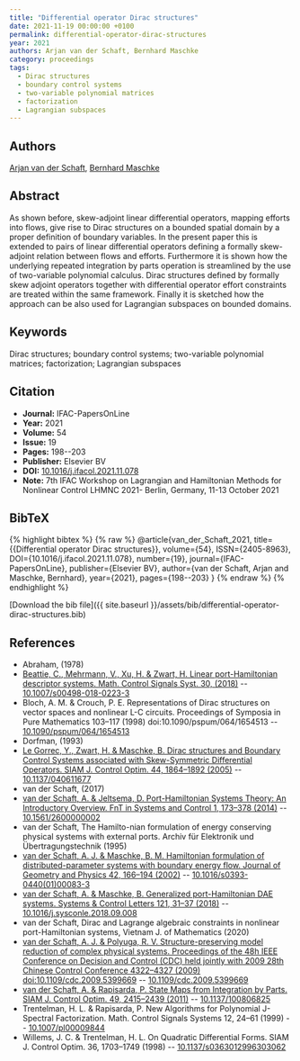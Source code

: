 ```yaml
---
title: "Differential operator Dirac structures"
date: 2021-11-19 00:00:00 +0100
permalink: differential-operator-dirac-structures
year: 2021
authors: Arjan van der Schaft, Bernhard Maschke
category: proceedings
tags:
  - Dirac structures
  - boundary control systems
  - two-variable polynomial matrices
  - factorization
  - Lagrangian subspaces
---
```

 
## Authors
[Arjan van der Schaft](authors/arjan-van-der-schaft), [Bernhard Maschke](authors/bernhard-maschke)
 
## Abstract
As shown before, skew-adjoint linear differential operators, mapping efforts into flows, give rise to Dirac structures on a bounded spatial domain by a proper definition of boundary variables. In the present paper this is extended to pairs of linear differential operators defining a formally skew-adjoint relation between flows and efforts. Furthermore it is shown how the underlying repeated integration by parts operation is streamlined by the use of two-variable polynomial calculus. Dirac structures defined by formally skew adjoint operators together with differential operator effort constraints are treated within the same framework. Finally it is sketched how the approach can be also used for Lagrangian subspaces on bounded domains.
 
## Keywords
Dirac structures; boundary control systems; two-variable polynomial matrices; factorization; Lagrangian subspaces
 
## Citation
- **Journal:** IFAC-PapersOnLine
- **Year:** 2021
- **Volume:** 54
- **Issue:** 19
- **Pages:** 198--203
- **Publisher:** Elsevier BV
- **DOI:** [10.1016/j.ifacol.2021.11.078](https://doi.org/10.1016/j.ifacol.2021.11.078)
- **Note:** 7th IFAC Workshop on Lagrangian and Hamiltonian Methods for Nonlinear Control LHMNC 2021- Berlin, Germany, 11-13 October 2021
 
## BibTeX
{% highlight bibtex %}
{% raw %}
@article{van_der_Schaft_2021,
  title={{Differential operator Dirac structures}},
  volume={54},
  ISSN={2405-8963},
  DOI={10.1016/j.ifacol.2021.11.078},
  number={19},
  journal={IFAC-PapersOnLine},
  publisher={Elsevier BV},
  author={van der Schaft, Arjan and Maschke, Bernhard},
  year={2021},
  pages={198--203}
}
{% endraw %}
{% endhighlight %}
 
[Download the bib file]({{ site.baseurl }}/assets/bib/differential-operator-dirac-structures.bib)
 
## References
- Abraham, (1978)
- [Beattie, C., Mehrmann, V., Xu, H. & Zwart, H. Linear port-Hamiltonian descriptor systems. Math. Control Signals Syst. 30, (2018)](linear-port-hamiltonian-descriptor-systems) -- [10.1007/s00498-018-0223-3](https://doi.org/10.1007/s00498-018-0223-3)
- Bloch, A. M. & Crouch, P. E. Representations of Dirac structures on vector spaces and nonlinear L-C circuits. Proceedings of Symposia in Pure Mathematics 103–117 (1998) doi:10.1090/pspum/064/1654513 -- [10.1090/pspum/064/1654513](https://doi.org/10.1090/pspum/064/1654513)
- Dorfman, (1993)
- [Le Gorrec, Y., Zwart, H. & Maschke, B. Dirac structures and Boundary Control Systems associated with Skew-Symmetric Differential Operators. SIAM J. Control Optim. 44, 1864–1892 (2005)](dirac-structures-and-boundary-control-systems-associated-with-skew-symmetric-differential-operators) -- [10.1137/040611677](https://doi.org/10.1137/040611677)
- van der Schaft, (2017)
- [van der Schaft, A. & Jeltsema, D. Port-Hamiltonian Systems Theory: An Introductory Overview. FnT in Systems and Control 1, 173–378 (2014)](port-hamiltonian-systems-theory-an-introductory-overview) -- [10.1561/2600000002](https://doi.org/10.1561/2600000002)
- van der Schaft, The Hamilto-nian formulation of energy conserving physical systems with external ports. Archiv für Elektronik und Übertragungstechnik (1995)
- [van der Schaft, A. J. & Maschke, B. M. Hamiltonian formulation of distributed-parameter systems with boundary energy flow. Journal of Geometry and Physics 42, 166–194 (2002)](hamiltonian-formulation-of-distributed-parameter-systems-with-boundary-energy-flow) -- [10.1016/s0393-0440(01)00083-3](https://doi.org/10.1016/s0393-0440(01)00083-3)
- [van der Schaft, A. & Maschke, B. Generalized port-Hamiltonian DAE systems. Systems &amp; Control Letters 121, 31–37 (2018)](generalized-port-hamiltonian-dae-systems) -- [10.1016/j.sysconle.2018.09.008](https://doi.org/10.1016/j.sysconle.2018.09.008)
- van der Schaft, Dirac and Lagrange algebraic constraints in nonlinear port-Hamiltonian systems, Vietnam J. of Mathematics (2020)
- [van der Schaft, A. J. & Polyuga, R. V. Structure-preserving model reduction of complex physical systems. Proceedings of the 48h IEEE Conference on Decision and Control (CDC) held jointly with 2009 28th Chinese Control Conference 4322–4327 (2009) doi:10.1109/cdc.2009.5399669](structure-preserving-model-reduction-of-complex-physical-systems) -- [10.1109/cdc.2009.5399669](https://doi.org/10.1109/cdc.2009.5399669)
- [van der Schaft, A. & Rapisarda, P. State Maps from Integration by Parts. SIAM J. Control Optim. 49, 2415–2439 (2011)](state-maps-from-integration-by-parts) -- [10.1137/100806825](https://doi.org/10.1137/100806825)
- Trentelman, H. L. & Rapisarda, P. New Algorithms for Polynomial J-Spectral Factorization. Math. Control Signals Systems 12, 24–61 (1999) -- [10.1007/pl00009844](https://doi.org/10.1007/pl00009844)
- Willems, J. C. & Trentelman, H. L. On Quadratic Differential Forms. SIAM J. Control Optim. 36, 1703–1749 (1998) -- [10.1137/s0363012996303062](https://doi.org/10.1137/s0363012996303062)

